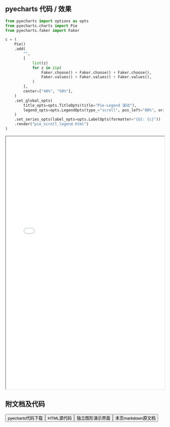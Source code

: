 
## pyecharts 代码 / 效果

```python
from pyecharts import options as opts
from pyecharts.charts import Pie
from pyecharts.faker import Faker

c = (
    Pie()
    .add(
        "",
        [
            list(z)
            for z in zip(
                Faker.choose() + Faker.choose() + Faker.choose(),
                Faker.values() + Faker.values() + Faker.values(),
            )
        ],
        center=["40%", "50%"],
    )
    .set_global_opts(
        title_opts=opts.TitleOpts(title="Pie-Legend 滚动"),
        legend_opts=opts.LegendOpts(type_="scroll", pos_left="80%", orient="vertical"),
    )
    .set_series_opts(label_opts=opts.LabelOpts(formatter="{b}: {c}"))
    .render("pie_scroll_legend.html")
)

```

<iframe width="100%" height="800px" src="/pyecharts/Pie/pie_scroll_legend.html"></iframe>

## 附文档及代码

<a href="https://cdn.jsdelivr.net/gh/wfy-belief/python/docs/pyecharts/Pie/pie_scroll_legend.py"><button class="mybutton">pyecharts代码下载</button></a><a href="https://cdn.jsdelivr.net/gh/wfy-belief/python/docs/pyecharts/Pie/pie_scroll_legend.html"><button class="mybutton">HTML源代码</button></a><a href="https://python.wfyblog.cn/pyecharts/Pie/pie_scroll_legend.html"><button class="mybutton">独立图形演示界面</button></a><a href="https://cdn.jsdelivr.net/gh/wfy-belief/python/docs/pyecharts/Pie/pie_scroll_legend.md"><button class="mybutton">本页markdown原文档</button></a>
